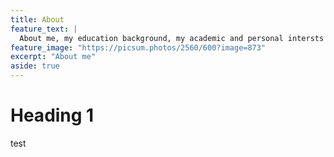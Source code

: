 ```yaml
---
title: About
feature_text: |
  About me, my education background, my academic and personal intersts
feature_image: "https://picsum.photos/2560/600?image=873"
excerpt: "About me"
aside: true
---
```


# Heading 1
test
